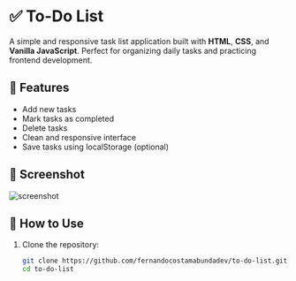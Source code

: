 # ✅ To-Do List

A simple and responsive task list application built with **HTML**, **CSS**, and **Vanilla JavaScript**. Perfect for organizing daily tasks and practicing frontend development.

## 🔧 Features

- Add new tasks
- Mark tasks as completed
- Delete tasks
- Clean and responsive interface
- Save tasks using localStorage (optional)

## 📸 Screenshot

![screenshot](link-to-image-or-gif-here) <!-- You can upload a preview image later -->

## 🚀 How to Use

1. Clone the repository:

   ```bash
   git clone https://github.com/fernandocostamabundadev/to-do-list.git
   cd to-do-list
